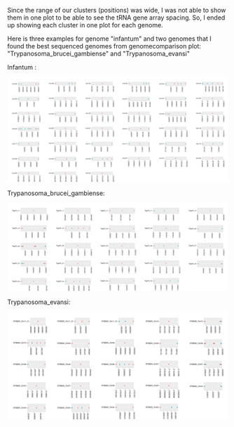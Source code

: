 Since the range of our clusters (positions) was wide, I was not able to show them in one plot to be able to see the tRNA gene array spacing. So, I ended up showing each cluster in one plot for each genome. 

Here is three examples for genome "infantum" and two genomes that I found the best sequenced genomes from genomecomparison plot: "Trypanosoma_brucei_gambiense" and "Trypanosoma_evansi"


Infantum :

![alt text](https://github.com/fhadinezhadUC/leshmania/blob/master/figures/clusters_infantum.svg)

Trypanosoma_brucei_gambiense:

![alt text](https://github.com/fhadinezhadUC/leshmania/blob/master/figures/Trypanosoma_brucei_gambiense_clusters.svg)

Trypanosoma_evansi:

![alt text](https://github.com/fhadinezhadUC/leshmania/blob/master/figures/Trypanosoma_evansi_clusters.svg)
